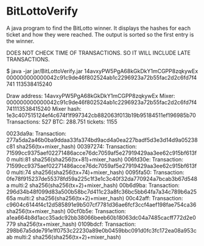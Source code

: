 BitLottoVerify
==============

A java program to find the BitLotto winner.
It displays the hashes for each ticket and how they were reached.  The output is sorted so the first entry is the winner.

DOES NOT CHECK TIME OF TRANSACTIONS.  SO IT WILL INCLUDE LATE TRANSACTIONS.


$ java -jar jar/BitLottoVerify.jar 14avxyPW5PgA68kGkDkY1mCGPP8zqkywEx 000000000000042c91c9de46f802524ab1c2296923a72b55fac2d2c6fd7f4741 113538415240

Draw address: 14avxyPW5PgA68kGkDkY1mCGPP8zqkywEx
Mixer: 000000000000042c91c9de46f802524ab1c2296923a72b55fac2d2c6fd7f4741113538415240
Mixer hash: 1e3c407515124ef4c674f1f997342cb882063f013b19b95184511ef196985b70
Transactions: 527 BTC: 288.751 tickets: 1155

0023da9a: Transaction: 277a5da2a46b0ba9ddaa33fa374bd9acd4a0ea227badf5d3e3d14d9a05238c81 sha256(tx+mixer_hash)
00397274: Transaction: 71599cc9375aef02271486acce76dc7059af5e27919429aa3ee62c915bf613f0 multi:81 sha256(sha256(tx+81)+mixer_hash)
006fd30e: Transaction: 71599cc9375aef02271486acce76dc7059af5e27919429aa3ee62c915bf613f0 multi:74 sha256(sha256(tx+74)+mixer_hash)
0095fa50: Transaction: 0fe78f915237de55378fd59a225c1f3e1c3c40f32da770924a7bcab3b67d548a multi:2 sha256(sha256(tx+2)+mixer_hash)
00b6d9ba: Transaction: 296d34b48f099d83a500b58bc7d411c23a8fc36bc5bb64fa7a34c789b6a2565a multi:2 sha256(sha256(tx+2)+mixer_hash)
00c42aff: Transaction: c9604c6144f4c12d585891e9b507cf7781d36ae6fcf3ccf4aef198fae754ca36 sha256(tx+mixer_hash)
00cf0b5e: Transaction: a1ea664b8d1acc35adc92bb38066beeb60b18063dc04a7485cacff772d2e0779 sha256(tx+mixer_hash)
0109bdcf: Transaction: 298b67a5dde791e1f0753c22230a89e0b0459bbc091d0fc3fc172ea08a953cab multi:2 sha256(sha256(tx+2)+mixer_hash)


